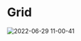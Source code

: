 # Grid
![2022-06-29 11-00-41](https://user-images.githubusercontent.com/36505243/176389568-eed04fd0-a5d2-45cf-b1a7-1b1138cc003f.gif)
